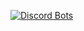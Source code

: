 [![Discord Bots](https://top.gg/api/widget/868170529411051610.svg)](https://top.gg/bot/868170529411051610)
